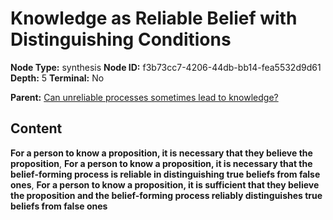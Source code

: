 # Knowledge as Reliable Belief with Distinguishing Conditions

**Node Type:** synthesis
**Node ID:** f3b73cc7-4206-44db-bb14-fea5532d9d61
**Depth:** 5
**Terminal:** No

**Parent:** [Can unreliable processes sometimes lead to knowledge?](can-unreliable-processes-sometimes-lead-to-knowledge-antithesis-b3e5bb7d-687b-45e1-818d-09ee2d2e3515.md)

## Content

**For a person to know a proposition, it is necessary that they believe the proposition**, **For a person to know a proposition, it is necessary that the belief-forming process is reliable in distinguishing true beliefs from false ones**, **For a person to know a proposition, it is sufficient that they believe the proposition and the belief-forming process reliably distinguishes true beliefs from false ones**
